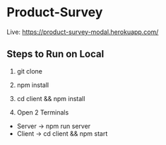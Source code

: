 # Product-Survey

Live: https://product-survey-modal.herokuapp.com/

## Steps to Run on Local

1. git clone <repo>

2. npm install

3. cd client && npm install

4. Open 2 Terminals
  - Server -> npm run server
  - Client -> cd client && npm start
